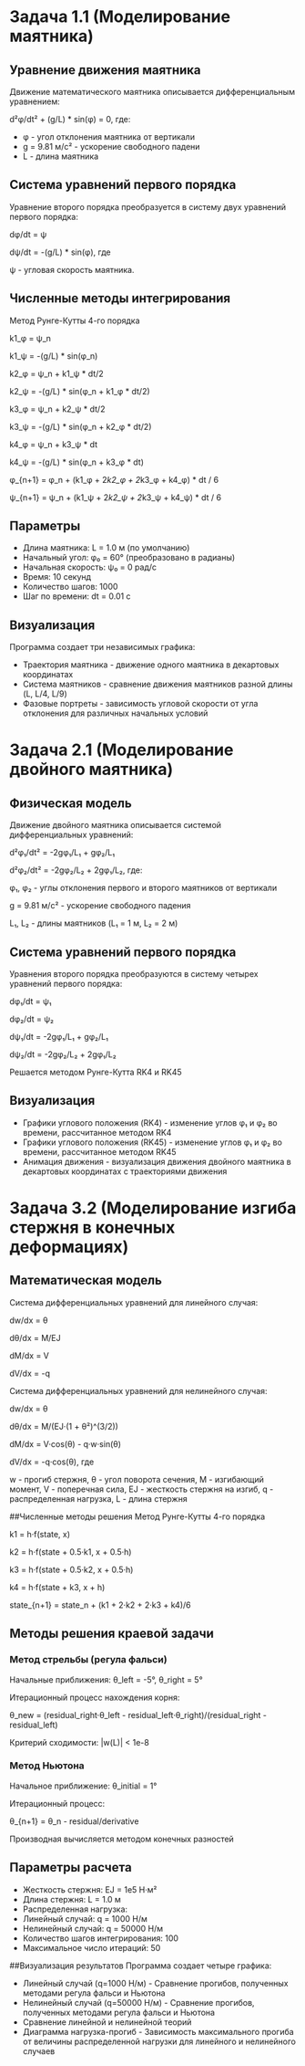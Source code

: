 # Задача 1.1 (Моделирование маятника)

## Уравнение движения маятника
Движение математического маятника описывается дифференциальным уравнением:

d²φ/dt² + (g/L) * sin(φ) = 0,
где:

- φ - угол отклонения маятника от вертикали
- g = 9.81 м/с² - ускорение свободного падени
- L - длина маятника

## Система уравнений первого порядка
Уравнение второго порядка преобразуется в систему двух уравнений первого порядка:

dφ/dt = ψ

dψ/dt = -(g/L) * sin(φ), где 

ψ - угловая скорость маятника.

## Численные методы интегрирования
Метод Рунге-Кутты 4-го порядка

k1_φ = ψ_n

k1_ψ = -(g/L) * sin(φ_n)

k2_φ = ψ_n + k1_ψ * dt/2

k2_ψ = -(g/L) * sin(φ_n + k1_φ * dt/2)

k3_φ = ψ_n + k2_ψ * dt/2

k3_ψ = -(g/L) * sin(φ_n + k2_φ * dt/2)

k4_φ = ψ_n + k3_ψ * dt

k4_ψ = -(g/L) * sin(φ_n + k3_φ * dt)

φ_{n+1} = φ_n + (k1_φ + 2*k2_φ + 2*k3_φ + k4_φ) * dt / 6

ψ_{n+1} = ψ_n + (k1_ψ + 2*k2_ψ + 2*k3_ψ + k4_ψ) * dt / 6

## Параметры
- Длина маятника: L = 1.0 м (по умолчанию)
- Начальный угол: φ₀ = 60° (преобразовано в радианы)
- Начальная скорость: ψ₀ = 0 рад/с
- Время: 10 секунд
- Количество шагов: 1000
- Шаг по времени: dt = 0.01 с

## Визуализация
Программа создает три независимых графика:
- Траектория маятника - движение одного маятника в декартовых координатах
- Система маятников - сравнение движения маятников разной длины (L, L/4, L/9)
- Фазовые портреты - зависимость угловой скорости от угла отклонения для различных начальных условий

# Задача 2.1 (Моделирование двойного маятника)
## Физическая модель
Движение двойного маятника описывается системой дифференциальных уравнений:

d²φ₁/dt² = -2gφ₁/L₁ + gφ₂/L₁

d²φ₂/dt² = -2gφ₂/L₂ + 2gφ₁/L₂, где:

φ₁, φ₂ - углы отклонения первого и второго маятников от вертикали

g = 9.81 м/с² - ускорение свободного падения

L₁, L₂ - длины маятников (L₁ = 1 м, L₂ = 2 м)

## Система уравнений первого порядка
Уравнения второго порядка преобразуются в систему четырех уравнений первого порядка:

dφ₁/dt = ψ₁

dφ₂/dt = ψ₂

dψ₁/dt = -2gφ₁/L₁ + gφ₂/L₁

dψ₂/dt = -2gφ₂/L₂ + 2gφ₁/L₂

Решается методом Рунге-Кутта RK4 и RK45

## Визуализация

- Графики углового положения (RK4) - изменение углов φ₁ и φ₂ во времени, рассчитанное методом RK4
- Графики углового положения (RK45) - изменение углов φ₁ и φ₂ во времени, рассчитанное методом RK45
- Анимация движения - визуализация движения двойного маятника в декартовых координатах с траекториями движения

# Задача 3.2 (Моделирование изгиба стержня в конечных деформациях)
## Математическая модель
Система дифференциальных уравнений для линейного случая:

dw/dx = θ

dθ/dx = M/EJ

dM/dx = V

dV/dx = -q

Система дифференциальных уравнений для нелинейного случая:

dw/dx = θ

dθ/dx = M/(EJ·(1 + θ²)^(3/2))

dM/dx = V·cos(θ) - q·w·sin(θ)

dV/dx = -q·cos(θ), где

w - прогиб стержня, θ - угол поворота сечения, M - изгибающий момент, V - поперечная сила, EJ - жесткость стержня на изгиб, q - распределенная нагрузка, L - длина стержня

##Численные методы решения
Метод Рунге-Кутты 4-го порядка

k1 = h·f(state, x)

k2 = h·f(state + 0.5·k1, x + 0.5·h)

k3 = h·f(state + 0.5·k2, x + 0.5·h)

k4 = h·f(state + k3, x + h)

state_{n+1} = state_n + (k1 + 2·k2 + 2·k3 + k4)/6

## Методы решения краевой задачи
### Метод стрельбы (регула фальси)

Начальные приближения: θ_left = -5°, θ_right = 5°

Итерационный процесс нахождения корня:

θ_new = (residual_right·θ_left - residual_left·θ_right)/(residual_right - residual_left)

Критерий сходимости: |w(L)| < 1e-8

### Метод Ньютона
Начальное приближение: θ_initial = 1°

Итерационный процесс:

θ_{n+1} = θ_n - residual/derivative

Производная вычисляется методом конечных разностей

## Параметры расчета
- Жесткость стержня: EJ = 1e5 Н·м²
- Длина стержня: L = 1.0 м
- Распределенная нагрузка:
- Линейный случай: q = 1000 Н/м
- Нелинейный случай: q = 50000 Н/м
- Количество шагов интегрирования: 100
- Максимальное число итераций: 50

##Визуализация результатов
Программа создает четыре графика:

- Линейный случай (q=1000 Н/м) - Сравнение прогибов, полученных методами регула фальси и Ньютона
- Нелинейный случай (q=50000 Н/м) - Сравнение прогибов, полученных методами регула фальси и Ньютона
- Сравнение линейной и нелинейной теорий
- Диаграмма нагрузка-прогиб - Зависимость максимального прогиба от величины распределенной нагрузки для линейного и нелинейного случаев

